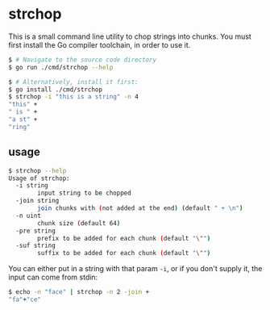 # strchop

This is a small command line utility to chop strings into chunks.
You must first install the Go compiler toolchain, in order to use it.

```bash
$ # Navigate to the source code directory
$ go run ./cmd/strchop --help

$ # Alternatively, install it first:
$ go install ./cmd/strchop
$ strchop -i "this is a string" -n 4
"this" + 
" is " + 
"a st" + 
"ring"
```

## usage

```bash
$ strchop --help
Usage of strchop:
  -i string
        input string to be chopped
  -join string
        join chunks with (not added at the end) (default " + \n")
  -n uint
        chunk size (default 64)
  -pre string
        prefix to be added for each chunk (default "\"")
  -suf string
        suffix to be added for each chunk (default "\"")
```

You can either put in a string with that param `-i`, or if you don't supply it,
the input can come from stdin:

```bash
$ echo -n "face" | strchop -n 2 -join +
"fa"+"ce"
```
